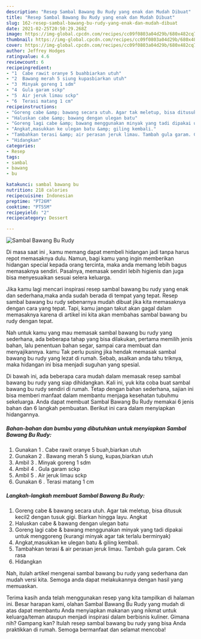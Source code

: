 ```yaml
---
description: "Resep Sambal Bawang Bu Rudy yang enak dan Mudah Dibuat"
title: "Resep Sambal Bawang Bu Rudy yang enak dan Mudah Dibuat"
slug: 162-resep-sambal-bawang-bu-rudy-yang-enak-dan-mudah-dibuat
date: 2021-02-25T20:50:29.268Z
image: https://img-global.cpcdn.com/recipes/cc09f0803a04d29b/680x482cq70/sambal-bawang-bu-rudy-foto-resep-utama.jpg
thumbnail: https://img-global.cpcdn.com/recipes/cc09f0803a04d29b/680x482cq70/sambal-bawang-bu-rudy-foto-resep-utama.jpg
cover: https://img-global.cpcdn.com/recipes/cc09f0803a04d29b/680x482cq70/sambal-bawang-bu-rudy-foto-resep-utama.jpg
author: Jeffrey Hodges
ratingvalue: 4.6
reviewcount: 6
recipeingredient:
- "1  Cabe rawit oranye 5 buahbiarkan utuh"
- "2  Bawang merah 5 siung kupasbiarkan utuh"
- "3  Minyak goreng 1 sdm"
- "4  Gula garam sckp"
- "5  Air jeruk limau sckp"
- "6  Terasi matang 1 cm"
recipeinstructions:
- "Goreng cabe &amp; bawang secara utuh. Agar tak meletup, bisa ditusuk kecil2 dengan tusuk gigi. Biarkan hingga layu. Angkat"
- "Haluskan cabe &amp; bawang dengan ulegan batu"
- "Goreng lagi cabe &amp; bawang menggunakan minyak yang tadi dipakai untuk menggoreng (kurangi minyak agar tak terlalu berminyak)"
- "Angkat,masukkan ke ulegan batu &amp; giling kembali."
- "Tambahkan terasi &amp; air perasan jeruk limau. Tambah gula garam. Cek rasa"
- "Hidangkan"
categories:
- Resep
tags:
- sambal
- bawang
- bu

katakunci: sambal bawang bu 
nutrition: 218 calories
recipecuisine: Indonesian
preptime: "PT26M"
cooktime: "PT55M"
recipeyield: "2"
recipecategory: Dessert

---
```



![Sambal Bawang Bu Rudy](https://img-global.cpcdn.com/recipes/cc09f0803a04d29b/680x482cq70/sambal-bawang-bu-rudy-foto-resep-utama.jpg)

Di masa  saat ini , kamu memang dapat membeli hidangan jadi tanpa harus repot memasaknya dulu. Namun, bagi kamu yang ingin memberikan hidangan special kepada orang tercinta, maka anda memang lebih bagus memasaknya sendiri. Pasalnya, memasak sendiri lebih higienis dan juga bisa menyesuaikan sesuai selera keluarga.

Jika kamu lagi mencari inspirasi resep sambal bawang bu rudy yang enak dan sederhana,maka anda sudah berada di tempat yang tepat. Resep sambal bawang bu rudy  sebenarnya mudah dibuat jika kita memasaknya dengan cara yang tepat. Tapi, kamu jangan takut akan gagal dalam memasaknya 
karena di artikel ini kita akan membahas sambal bawang bu rudy dengan tepat.  



Nah untuk kamu yang mau memasak sambal bawang bu rudy yang sederhana, ada beberapa tahap yang bisa dilakukan, pertama memilih jenis bahan, lalu penentuan bahan segar, sampai cara membuat dan menyajikannya. kamu Tak perlu pusing jika hendak memasak sambal bawang bu rudy yang lezat di rumah. Sebab, asalkan anda  tahu triknya, maka hidangan ini bisa menjadi suguhan yang spesial.

Di bawah ini, ada beberapa cara mudah dalam memasak resep sambal bawang bu rudy yang siap dihidangkan. Kali ini, yuk kita coba buat sambal bawang bu rudy sendiri di rumah. Tetap dengan bahan sederhana, sajian ini bisa memberi manfaat dalam membantu menjaga kesehatan tubuhmu sekeluarga. Anda dapat membuat Sambal Bawang Bu Rudy memakai 6 jenis bahan dan 6 langkah pembuatan. Berikut ini cara dalam menyiapkan hidangannya.

<!--inarticleads1-->

##### Bahan-bahan dan bumbu yang dibutuhkan untuk menyiapkan Sambal Bawang Bu Rudy:

1. Gunakan 1 . Cabe rawit oranye 5 buah,biarkan utuh
1. Gunakan 2 . Bawang merah 5 siung, kupas,biarkan utuh
1. Ambil 3 . Minyak goreng 1 sdm
1. Ambil 4 . Gula garam sckp
1. Ambil 5 . Air jeruk limau sckp
1. Gunakan 6 . Terasi matang 1 cm




<!--inarticleads2-->

##### Langkah-langkah membuat Sambal Bawang Bu Rudy:

1. Goreng cabe &amp; bawang secara utuh. Agar tak meletup, bisa ditusuk kecil2 dengan tusuk gigi. Biarkan hingga layu. Angkat
1. Haluskan cabe &amp; bawang dengan ulegan batu
1. Goreng lagi cabe &amp; bawang menggunakan minyak yang tadi dipakai untuk menggoreng (kurangi minyak agar tak terlalu berminyak)
1. Angkat,masukkan ke ulegan batu &amp; giling kembali.
1. Tambahkan terasi &amp; air perasan jeruk limau. Tambah gula garam. Cek rasa
1. Hidangkan




Nah, itulah artikel mengenai  sambal bawang bu rudy  yang sederhana dan mudah versi kita. Semoga anda dapat melakukannya dengan hasil yang memuaskan. 

Terima kasih anda telah menggunakan resep yang kita tampilkan di halaman ini. Besar harapan kami, olahan  Sambal Bawang Bu Rudy yang mudah di atas dapat membantu Anda menyiapkan makanan yang nikmat untuk keluarga/teman ataupun menjadi inspirasi dalam berbisnis kuliner. Gimana nih? Gampang kan? Itulah resep sambal bawang bu rudy yang bisa Anda praktikkan di rumah. Semoga bermanfaat dan selamat mencoba!

